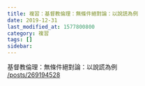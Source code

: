 ```yaml
---
title: 複習：基督教倫理：無條件絕對論：以說謊為例
date: 2019-12-31
last_modified_at: 1577800800
category: 複習
tags: []
sidebar: 
---
```


<p>基督教倫理：無條件絕對論：以說謊為例<br/>
<a href="/posts/269194528" target="_blank">/posts/269194528</a></p>
<p> </p>
